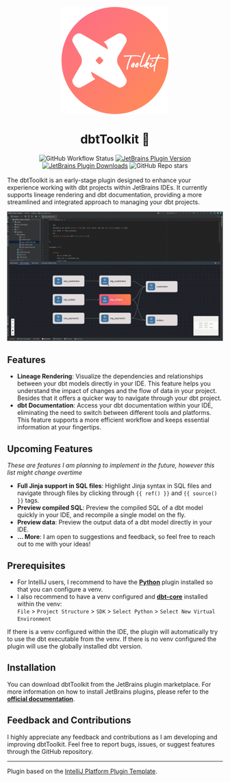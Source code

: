 <div align="center">
    <img alt="logo" data-is-relative="true" src="./assets/img/logo.png" width="250" height="250"/>
    <h1>dbtToolkit 🧰</h1>
    <img alt="GitHub Workflow Status" src="https://github.com/ramonvermeulen/dbt-idea/workflows/Build/badge.svg">
    <a href="https://plugins.jetbrains.com/plugin/PLUGIN_ID"><img alt="JetBrains Plugin Version" src="https://img.shields.io/jetbrains/plugin/v/PLUGIN_ID"></a>
    <a href="https://plugins.jetbrains.com/plugin/PLUGIN_ID"><img alt="JetBrains Plugin Downloads" src="https://img.shields.io/jetbrains/plugin/d/PLUGIN_ID"></a>
    <img alt="GitHub Repo stars" src="https://img.shields.io/github/stars/ramonvermeulen/dbt-toolkit">
</div>

<br>
<!-- Plugin description -->
The dbtToolkit is an early-stage plugin designed to enhance your experience working with dbt 
projects within JetBrains IDEs. It currently supports lineage rendering and dbt documentation, 
providing a more streamlined and integrated approach to managing your dbt projects.
<!-- Plugin description end -->

![Lineage Example](./assets/img/sample.gif)

## Features
* **Lineage Rendering**: Visualize the dependencies and relationships between your dbt models directly in your IDE. 
This feature helps you understand the impact of changes and the flow of data in your project. Besides that it offers a 
quicker way to navigate through your dbt project.
* **dbt Documentation**: Access your dbt documentation within your IDE, eliminating the need to switch between different 
tools and platforms. This feature supports a more efficient workflow and keeps essential information at your fingertips.

## Upcoming Features
*These are features I am planning to implement in the future, however this list might change overtime*
* **Full Jinja support in SQL files**: Highlight Jinja syntax in SQL files and navigate through files by clicking
through `{{ ref() }}` and `{{ source() }}` tags.
* **Preview compiled SQL**: Preview the compiled SQL of a dbt model quickly in your IDE, and recompile a single model on 
the fly.
* **Preview data**: Preview the output data of a dbt model directly in your IDE.
* **... More**: I am open to suggestions and feedback, so feel free to reach out to me with your ideas!

## Prerequisites
* For IntelliJ users, I recommend to have the [**Python**](https://plugins.jetbrains.com/plugin/631-python) plugin installed so that you can configure a venv.
* I also recommend to have a venv configured and [**dbt-core**](https://pypi.org/project/dbt-core/) installed within the venv: <br>
`File` > `Project Structure` > `SDK` > `Select Python` > `Select New Virtual Environment`

If there is a venv configured within the IDE, the plugin will automatically try to use the dbt executable from the venv. 
If there is no venv configured the plugin will use the globally installed dbt version.

## Installation
You can download dbtToolkit from the JetBrains plugin marketplace. For more information on how to install JetBrains plugins, 
please refer to the [**official documentation**](https://www.jetbrains.com/help/idea/managing-plugins.html).

## Feedback and Contributions
I highly appreciate any feedback and contributions as I am developing and improving dbtToolkit. 
Feel free to report bugs, issues, or suggest features through the GitHub repository.


---
Plugin based on the [IntelliJ Platform Plugin Template][template].

[template]: https://github.com/JetBrains/intellij-platform-plugin-template
[docs:plugin-description]: https://plugins.jetbrains.com/docs/intellij/plugin-user-experience.html#plugin-description-and-presentation
